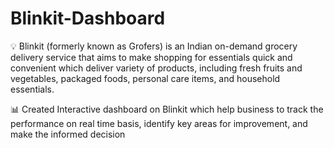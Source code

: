 # Blinkit-Dashboard

💡 Blinkit (formerly known as Grofers) is an Indian on-demand grocery delivery service that aims to make shopping for essentials quick and convenient which deliver variety of products, including fresh fruits and vegetables, packaged foods, personal care items, and household essentials.

📊
Created Interactive dashboard on Blinkit which help business to track the performance on real time basis, identify key areas for improvement, and make the informed decision
